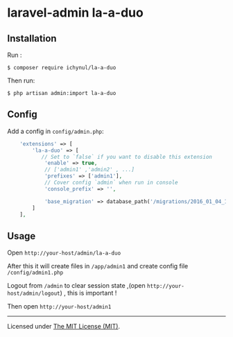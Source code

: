 # laravel-admin la-a-duo

## Installation

Run :

```
$ composer require ichynul/la-a-duo
```

Then run:

```
$ php artisan admin:import la-a-duo
```

## Config

Add a config in `config/admin.php`:

```php
    'extensions' => [
        'la-a-duo' => [
           // Set to `false` if you want to disable this extension
            'enable' => true,
            // ['admin1' ,'admin2' , ...]
            'prefixes' => ['admin1'],
            // Cover config `admin` when run in console
            'console_prefix' => '',

            'base_migration' => database_path('/migrations/2016_01_04_173148_create_admin_tables.php')
        ]
    ],

```

## Usage

Open `http://your-host/admin/la-a-duo`

After this it will create files in `/app/admin1` and create config file `/config/admin1.php`

Logout from `/admin` to clear session state ,(open `http://your-host/admin/logout`) , this is important !

Then open `http://your-host/admin1`

---

Licensed under [The MIT License (MIT)](LICENSE).